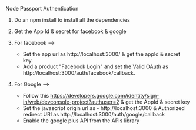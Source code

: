 Node Passport Authentication

1) Do an npm install to install all the dependencies

2) Get the App Id & secret for facebook & google

3) For facebook -->
	- Set the app url as http://localhost:3000/ & get the appId & secret key.
	- Add a product "Facebook Login" and set the Valid OAuth as http://localhost:3000/auth/facebook/callback.

4) For Google -->
	- Follow this https://developers.google.com/identity/sign-in/web/devconsole-project?authuser=2 & get the AppId & secret key
	- Set the javascript origin url as - http://localhost:3000 & Authorized redirect URI as http://localhost:3000/auth/google/callback
	- Enable the google plus API from the APIs library